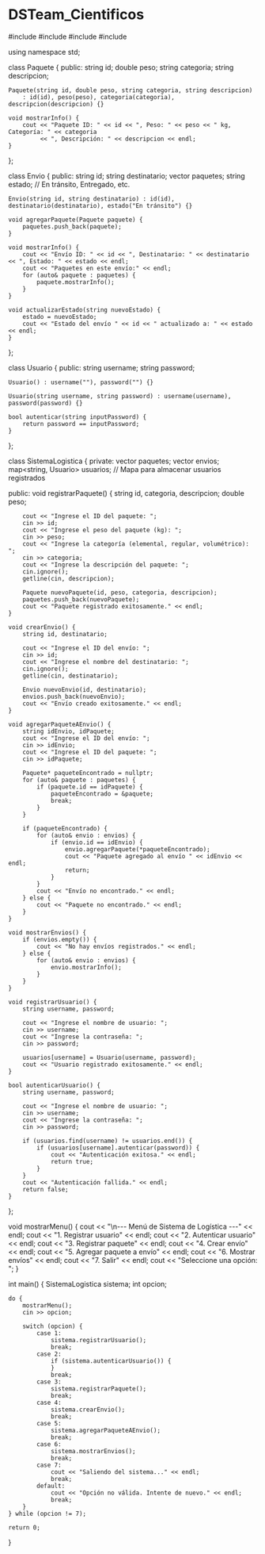 # DSTeam_Cientificos
#include <iostream>
#include <string>
#include <vector>
#include <map>

using namespace std;

class Paquete {
public:
    string id;
    double peso;
    string categoria;
    string descripcion;

    Paquete(string id, double peso, string categoria, string descripcion)
        : id(id), peso(peso), categoria(categoria), descripcion(descripcion) {}

    void mostrarInfo() {
        cout << "Paquete ID: " << id << ", Peso: " << peso << " kg, Categoría: " << categoria
             << ", Descripción: " << descripcion << endl;
    }
};

class Envio {
public:
    string id;
    string destinatario;
    vector<Paquete> paquetes;
    string estado; // En tránsito, Entregado, etc.

    Envio(string id, string destinatario) : id(id), destinatario(destinatario), estado("En tránsito") {}

    void agregarPaquete(Paquete paquete) {
        paquetes.push_back(paquete);
    }

    void mostrarInfo() {
        cout << "Envío ID: " << id << ", Destinatario: " << destinatario << ", Estado: " << estado << endl;
        cout << "Paquetes en este envío:" << endl;
        for (auto& paquete : paquetes) {
            paquete.mostrarInfo();
        }
    }

    void actualizarEstado(string nuevoEstado) {
        estado = nuevoEstado;
        cout << "Estado del envío " << id << " actualizado a: " << estado << endl;
    }
};

class Usuario {
public:
    string username;
    string password;

    Usuario() : username(""), password("") {}

    Usuario(string username, string password) : username(username), password(password) {}

    bool autenticar(string inputPassword) {
        return password == inputPassword;
    }
};

class SistemaLogistica {
private:
    vector<Paquete> paquetes;
    vector<Envio> envios;
    map<string, Usuario> usuarios; // Mapa para almacenar usuarios registrados

public:
    void registrarPaquete() {
        string id, categoria, descripcion;
        double peso;

        cout << "Ingrese el ID del paquete: ";
        cin >> id;
        cout << "Ingrese el peso del paquete (kg): ";
        cin >> peso;
        cout << "Ingrese la categoría (elemental, regular, volumétrico): ";
        cin >> categoria;
        cout << "Ingrese la descripción del paquete: ";
        cin.ignore();
        getline(cin, descripcion);

        Paquete nuevoPaquete(id, peso, categoria, descripcion);
        paquetes.push_back(nuevoPaquete);
        cout << "Paquete registrado exitosamente." << endl;
    }

    void crearEnvio() {
        string id, destinatario;

        cout << "Ingrese el ID del envío: ";
        cin >> id;
        cout << "Ingrese el nombre del destinatario: ";
        cin.ignore();
        getline(cin, destinatario);

        Envio nuevoEnvio(id, destinatario);
        envios.push_back(nuevoEnvio);
        cout << "Envío creado exitosamente." << endl;
    }

    void agregarPaqueteAEnvio() {
        string idEnvio, idPaquete;
        cout << "Ingrese el ID del envío: ";
        cin >> idEnvio;
        cout << "Ingrese el ID del paquete: ";
        cin >> idPaquete;

        Paquete* paqueteEncontrado = nullptr;
        for (auto& paquete : paquetes) {
            if (paquete.id == idPaquete) {
                paqueteEncontrado = &paquete;
                break;
            }
        }

        if (paqueteEncontrado) {
            for (auto& envio : envios) {
                if (envio.id == idEnvio) {
                    envio.agregarPaquete(*paqueteEncontrado);
                    cout << "Paquete agregado al envío " << idEnvio << endl;
                    return;
                }
            }
            cout << "Envío no encontrado." << endl;
        } else {
            cout << "Paquete no encontrado." << endl;
        }
    }

    void mostrarEnvios() {
        if (envios.empty()) {
            cout << "No hay envíos registrados." << endl;
        } else {
            for (auto& envio : envios) {
                envio.mostrarInfo();
            }
        }
    }

    void registrarUsuario() {
        string username, password;

        cout << "Ingrese el nombre de usuario: ";
        cin >> username;
        cout << "Ingrese la contraseña: ";
        cin >> password;

        usuarios[username] = Usuario(username, password);
        cout << "Usuario registrado exitosamente." << endl;
    }

    bool autenticarUsuario() {
        string username, password;

        cout << "Ingrese el nombre de usuario: ";
        cin >> username;
        cout << "Ingrese la contraseña: ";
        cin >> password;

        if (usuarios.find(username) != usuarios.end()) {
            if (usuarios[username].autenticar(password)) {
                cout << "Autenticación exitosa." << endl;
                return true;
            }
        }
        cout << "Autenticación fallida." << endl;
        return false;
    }
};

void mostrarMenu() {
    cout << "\n--- Menú de Sistema de Logística ---" << endl;
    cout << "1. Registrar usuario" << endl;
    cout << "2. Autenticar usuario" << endl;
    cout << "3. Registrar paquete" << endl;
    cout << "4. Crear envío" << endl;
    cout << "5. Agregar paquete a envío" << endl;
    cout << "6. Mostrar envíos" << endl;
    cout << "7. Salir" << endl;
    cout << "Seleccione una opción: ";
}

int main() {
    SistemaLogistica sistema;
    int opcion;

    do {
        mostrarMenu();
        cin >> opcion;

        switch (opcion) {
            case 1:
                sistema.registrarUsuario();
                break;
            case 2:
                if (sistema.autenticarUsuario()) {
                }
                break;
            case 3:
                sistema.registrarPaquete();
                break;
            case 4:
                sistema.crearEnvio();
                break;
            case 5:
                sistema.agregarPaqueteAEnvio();
                break;
            case 6:
                sistema.mostrarEnvios();
                break;
            case 7:
                cout << "Saliendo del sistema..." << endl;
                break;
            default:
                cout << "Opción no válida. Intente de nuevo." << endl;
                break;
        }
    } while (opcion != 7);

    return 0;
}
